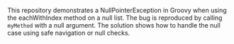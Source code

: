 This repository demonstrates a NullPointerException in Groovy when using the eachWithIndex method on a null list. The bug is reproduced by calling `myMethod` with a null argument. The solution shows how to handle the null case using safe navigation or null checks.